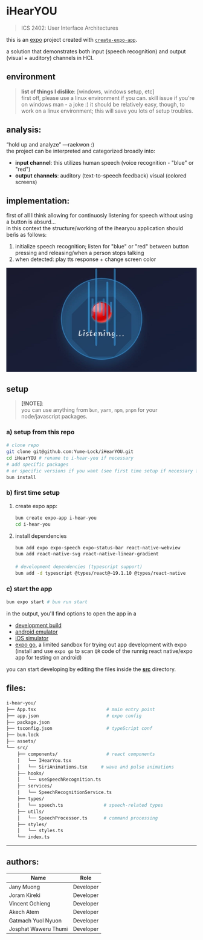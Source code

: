# iHearYOU 

> ICS 2402: User Interface Architectures

this is an [expo](https://expo.dev) project created with [`create-expo-app`](https://www.npmjs.com/package/create-expo-app).


a solution that demonstrates both input (speech recognition) and output (visual + auditory) channels in HCI.

## environment
> **list of things I dislike**: [windows, windows setup, etc]  
> first off, please use a linux environment if you can. skill issue if you're on windows man - a joke :) it should be relatively easy, though, to work on a linux environment; this will save you lots of setup troubles.

## analysis:
“hold up and analyze” —raekwon :)  
the project can be interpreted and categorized  broadly into:
- **input channel**: this utilizes human speech (voice recognition - "blue" or "red")
- **output channels**:
auditory (text-to-speech feedback)
visual (colored screens)

## implementation:
first of all I think allowing for continuosly listening for speech without using a button is absurd...  
in this context the structure/working of the ihearyou application should be/is as follows:  
1. initialize speech recognition; listen for "blue" or "red" between button pressing and releasing/when a person stops talking
2. when detected: play tts response + change screen color  


![iHearYOU](./hello-listening.jpeg)


## setup
> **[!NOTE]**:  
> you can use anything from `bun`, `yarn`, `npm`, `pnpm` for your node/javascript packages.

### a) setup from this repo
   ```sh
   # clone repo
   git clone git@github.com:Yume-Lock/iHearYOU.git
   cd iHearYOU # rename to i-hear-you if necessary
   # add specific packages
   # or specific versions if you want (see first time setup if necessary for this)
   bun install 
   ```

### b) first time setup

1. create expo app:
   ```sh
   bun create expo-app i-hear-you
   cd i-hear-you
   ```

2. install dependencies

   ```sh
   bun add expo expo-speech expo-status-bar react-native-webview
   bun add react-native-svg react-native-linear-gradient

   # development dependencies (typescript support)
   bun add -d typescript @types/react@~19.1.10 @types/react-native
   ```

### c) start the app

   ```bash
   bun expo start # bun run start
   ```

in the output, you'll find options to open the app in a

- [development build](https://docs.expo.dev/develop/development-builds/introduction/)
- [android emulator](https://docs.expo.dev/workflow/android-studio-emulator/)
- [iOS simulator](https://docs.expo.dev/workflow/ios-simulator/)
- [expo go](https://expo.dev/go), a limited sandbox for trying out app development with expo (install and use `expo go` to scan `QR` code of the runnig react native/expo app for testing on android)

you can start developing by editing the files inside the **[src](./src/)** directory.


## files:
```sh
i-hear-you/
├── App.tsx                          # main entry point
├── app.json                         # expo config
├── package.json
├── tsconfig.json                    # typeScript conf
├── bun.lock
├── assets/
└── src/
    ├── components/                  # react components
    │   └── IHearYou.tsx
    │   └── SiriAnimations.tsx     # wave and pulse animations
    ├── hooks/
    │   └── useSpeechRecognition.ts
    ├── services/
    │   └── SpeechRecognitionService.ts
    ├── types/
    │   └── speech.ts               # speech-related types
    ├── utils/
    │   └── SpeechProcessor.ts      # command processing
    ├── styles/
    │   └── styles.ts
    └── index.ts
```

---
## authors:

| Name | Role |
|------|------|
| Jany Muong | Developer |
| Joram Kireki | Developer |
| Vincent Ochieng | Developer |
| Akech Atem | Developer |
| Gatmach Yuol Nyuon | Developer |
| Josphat Waweru Thumi | Developer |